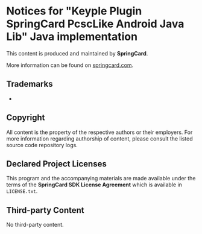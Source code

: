 # Notices for "Keyple Plugin SpringCard PcscLike Android Java Lib" Java implementation

This content is produced and maintained by **SpringCard**.

More information can be found on [springcard.com](http://www.springcard.com).

## Trademarks

* 

## Copyright

All content is the property of the respective authors or their employers. For
more information regarding authorship of content, please consult the listed
source code repository logs.

## Declared Project Licenses

This program and the accompanying materials are made available under the terms
of the **SpringCard SDK License Agreement** which is available in `LICENSE.txt`.
   
## Third-party Content

No third-party content.
